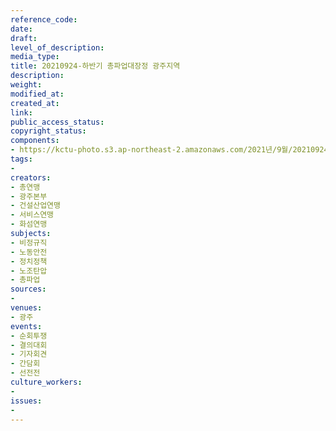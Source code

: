 ```yaml
---
reference_code: 
date: 
draft: 
level_of_description: 
media_type: 
title: 20210924-하반기 총파업대장정 광주지역
description: 
weight: 
modified_at: 
created_at: 
link: 
public_access_status: 
copyright_status: 
components:
- https://kctu-photo.s3.ap-northeast-2.amazonaws.com/2021년/9월/20210924-하반기+총파업대장정+광주지역/404178_62168_845.jpg
tags:
- 
creators:
- 총연맹
- 광주본부
- 건설산업연맹
- 서비스연맹
- 화섬연맹
subjects:
- 비정규직
- 노동안전
- 정치정책
- 노조탄압
- 총파업
sources:
- 
venues:
- 광주
events:
- 순회투쟁
- 결의대회
- 기자회견
- 간담회
- 선전전
culture_workers:
- 
issues:
- 
---
```

